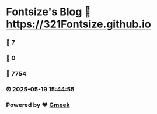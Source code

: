 # Fontsize's Blog :link: https://321Fontsize.github.io 
### :page_facing_up: [7](https://321Fontsize.github.io/tag.html) 
### :speech_balloon: 0 
### :hibiscus: 7754 
### :alarm_clock: 2025-05-19 15:44:55 
### Powered by :heart: [Gmeek](https://github.com/Meekdai/Gmeek)

